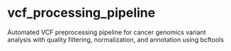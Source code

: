 # vcf_processing_pipeline
Automated VCF preprocessing pipeline for cancer genomics variant analysis with quality filtering, normalization, and annotation using bcftools
